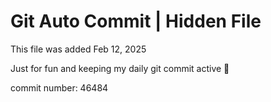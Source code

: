 # Git Auto Commit | Hidden File

This file was added Feb 12, 2025

Just for fun and keeping my daily git commit active 🤪

commit number: 46484
